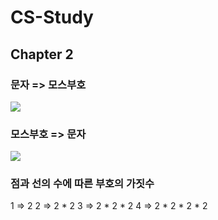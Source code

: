 # CS-Study
## Chapter 2


### 문자 => 모스부호

<img src="https://mblogthumb-phinf.pstatic.net/20130418_115/kjongdo_1366261570238CSg8F_JPEG/%B8%F0%BD%BA%C4%DA%B5%E5.jpg?type=w2" largesrc="javascript:location.href='https://mblogthumb-phinf.pstatic.net/20130418_115/kjongdo_1366261570238CSg8F_JPEG/%B8%F0%BD%BA%C4%DA%B5%E5.jpg?type=w2'" id="img_1" data-top="787.234375" style="visibility: visible;">



### 모스부호 => 문자

<img src="https://upload.wikimedia.org/wikipedia/commons/c/ca/Morse_code_tree3.png">

### 점과 선의 수에 따른 부호의 가짓수

1 => 2
2 => 2 * 2
3 => 2 * 2 * 2
4 => 2 * 2 * 2 * 2
